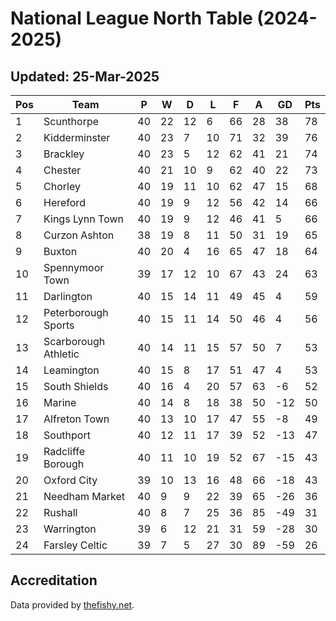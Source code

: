 # National League North Table (2024-2025)
## Updated: 25-Mar-2025

| Pos | Team | P | W | D | L | F | A | GD | Pts |
| --- | --- | --- | --- | --- | --- | --- | --- | --- | --- |
| 1 | Scunthorpe | 40 | 22 | 12 | 6 | 66 | 28 | 38 | 78 |
| 2 | Kidderminster | 40 | 23 | 7 | 10 | 71 | 32 | 39 | 76 |
| 3 | Brackley | 40 | 23 | 5 | 12 | 62 | 41 | 21 | 74 |
| 4 | Chester | 40 | 21 | 10 | 9 | 62 | 40 | 22 | 73 |
| 5 | Chorley | 40 | 19 | 11 | 10 | 62 | 47 | 15 | 68 |
| 6 | Hereford | 40 | 19 | 9 | 12 | 56 | 42 | 14 | 66 |
| 7 | Kings Lynn Town | 40 | 19 | 9 | 12 | 46 | 41 | 5 | 66 |
| 8 | Curzon Ashton | 38 | 19 | 8 | 11 | 50 | 31 | 19 | 65 |
| 9 | Buxton | 40 | 20 | 4 | 16 | 65 | 47 | 18 | 64 |
| 10 | Spennymoor Town | 39 | 17 | 12 | 10 | 67 | 43 | 24 | 63 |
| 11 | Darlington | 40 | 15 | 14 | 11 | 49 | 45 | 4 | 59 |
| 12 | Peterborough Sports | 40 | 15 | 11 | 14 | 50 | 46 | 4 | 56 |
| 13 | Scarborough Athletic | 40 | 14 | 11 | 15 | 57 | 50 | 7 | 53 |
| 14 | Leamington | 40 | 15 | 8 | 17 | 51 | 47 | 4 | 53 |
| 15 | South Shields | 40 | 16 | 4 | 20 | 57 | 63 | -6 | 52 |
| 16 | Marine | 40 | 14 | 8 | 18 | 38 | 50 | -12 | 50 |
| 17 | Alfreton Town | 40 | 13 | 10 | 17 | 47 | 55 | -8 | 49 |
| 18 | Southport | 40 | 12 | 11 | 17 | 39 | 52 | -13 | 47 |
| 19 | Radcliffe Borough | 40 | 11 | 10 | 19 | 52 | 67 | -15 | 43 |
| 20 | Oxford City | 39 | 10 | 13 | 16 | 48 | 66 | -18 | 43 |
| 21 | Needham Market | 40 | 9 | 9 | 22 | 39 | 65 | -26 | 36 |
| 22 | Rushall | 40 | 8 | 7 | 25 | 36 | 85 | -49 | 31 |
| 23 | Warrington | 39 | 6 | 12 | 21 | 31 | 59 | -28 | 30 |
| 24 | Farsley Celtic | 39 | 7 | 5 | 27 | 30 | 89 | -59 | 26 |

## Accreditation 

Data provided by [thefishy.net](https://www.thefishy.net/).